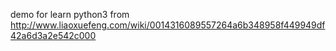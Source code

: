 demo for learn python3 from http://www.liaoxuefeng.com/wiki/0014316089557264a6b348958f449949df42a6d3a2e542c000
